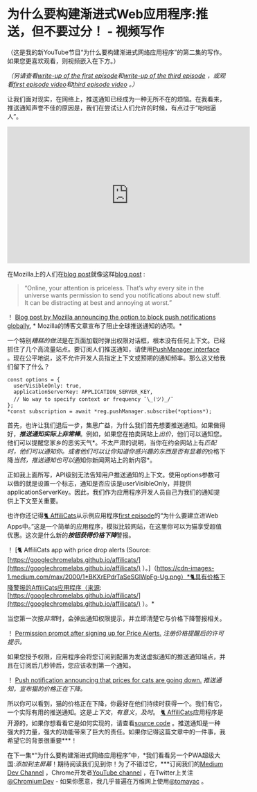 
# 为什么要构建渐进式Web应用程序:推送，但不要过分！ - 视频写作

（这是我的新YouTube节目“为什么要构建渐进式网络应用程序”的第二集的写作。如果您更喜欢观看，则视频嵌入在下方。）

*（另请查看[write-up of the first episode](https://medium.com/dev-channel/why-build-progressive-web-apps-never-lose-a-click-out-video-write-up-74cbbc466afd)和[write-up of the third episode](https://medium.com/dev-channel/why-build-progressive-web-apps-if-its-just-a-bookmark-it-s-not-a-pwa-video-write-up-7ccca1c58034) ，或观看[first episode video](https://www.youtube.com/watch?v=4UK_TDTTWnQ)和[third episode video](https://youtu.be/kENeCdS3fzU) 。）*

让我们面对现实，在网络上，推送通知已经成为一种无所不在的烦恼。在我看来，推送通知声誉不佳的原因是，我们在尝试让人们允许的时候，有点过于“咄咄逼人”。

<center><iframe width="560" height="315" src="https://www.youtube.com/embed/vRsVx8_94UQ" frameborder="0" allowfullscreen></iframe></center>

在Mozilla上的人们在[blog post](https://blog.mozilla.org/firefox/no-notifications/)就像这样[blog post](https://blog.mozilla.org/firefox/no-notifications/) :
> “Online, your attention is priceless. That’s why every site in the universe wants permission to send you notifications about new stuff. It can be distracting at best and annoying at worst.”

！ [Blog post by Mozilla announcing the option to block push notifications globally.](https://cdn-images-1.medium.com/max/2042/1*Yo8RE2bX86Bvb-YHiyy--w.jpeg) * Mozilla的博客文章宣布了阻止全球推送通知的选项。*

一个特别*糟糕的做法*是在页面加载时弹出权限对话框，根本没有任何上下文。已经抓住了几个高流量站点。要订阅人们推送通知，请使用[PushManager interface](https://developer.mozilla.org/en-US/docs/Web/API/PushManager) 。现在公平地说，这不允许开发人员指定上下文或预期的通知频率。那么这又给我们留下了什么？

    const options = {
      userVisibleOnly: true,
      applicationServerKey: APPLICATION_SERVER_KEY,
      // No way to specify context or frequency ¯\_(ツ)_/¯
    };
    *const subscription = await *reg.pushManager.subscribe(*options*);

首先，也许让我们退后一步，集思广益，为什么我们首先想要推送通知。如果做得好，***推送通知实际上非常棒***。例如，如果您在拍卖网站上*出价*，他们可以通知您。他们可以提醒您家乡的恶劣天气*。不太严肃的说明，当你在约会网站上有*匹配时，他们可以通知你。或者他们可以让你知道你感兴趣的东西是否有显着的*价格下降*当然，推送通知也可以*通知你新闻网站上的新内容*。

正如我上面所写，API级别无法告知用户推送通知的上下文。使用options参数可以做的就是设置一个标志，通知是否应该是userVisibleOnly，并提供applicationServerKey。因此，我们作为应用程序开发人员自己为我们的通知提供上下文至关重要。

也许你还记得[🐈 AffiliCats](https://googlechromelabs.github.io/affilicats/)从示例应用程序[first episode](https://www.youtube.com/watch?v=4UK_TDTTWnQ)的“为什么要建立进Web Apps中。”这是一个简单的应用程序，模拟比较网站，在这里你可以为猫享受超值优惠。这次是什么新的***按钮获得价格下降***警报。

！ [🐈 AffiliCats app with price drop alerts (Source: [https://googlechromelabs.github.io/affilicats/](https://googlechromelabs.github.io/affilicats/) ）。]（https://cdn-images-1.medium.com/max/2000/1*BKXrEPdrTaSeSGlWpFg-Ug.png）*🐈具有价格下降警报的AffiliCats应用程序（来源: [https://googlechromelabs.github.io/affilicats/](https://googlechromelabs.github.io/affilicats/) ）。*

当您第一次按*非常*时，会弹出通知权限提示，并立即清楚它与价格下降警报相关。

！ [Permission prompt after signing up for Price Alerts.](https://cdn-images-1.medium.com/max/2000/1*dUCl2hLZNAzH_6uBnaTPRw.jpeg) *注册价格提醒后的许可提示。*

如果您授予权限，应用程序会将您订阅到配置为发送虚拟通知的推送通知端点，并且在订阅后几秒钟后，您应该收到第一个通知。

！ [Push notification announcing that prices for cats are going down.](https://cdn-images-1.medium.com/max/2000/1*LXWa0wu8pGX7q_A8e3UyoA.png) *推送通知，宣布猫的价格正在下降。*

所以你可以看到，猫的价格正在下降，你最好在他们持续时获得一个。我们有它，一个实际有用的推送通知。这是*上下文*，*有意义*，*及时*。 [🐈 AffiliCats](https://googlechromelabs.github.io/affilicats/)应用程序是开源的，如果你想看看它是如何实现的，请查看[source code](https://github.com/googlechromelabs/affilicats) 。推送通知是一种强大的力量，强大的功能带来了巨大的责任。如果你记得这篇文章中的一件事，我希望它的背景很重要***！

在下一集*“为什么要构建渐进式网络应用程序”中，*我们看看另一个PWA超级大国:*添加到主屏幕*！期待阅读我们见到你！为了不错过它，***订阅我们的[Medium Dev Channel](https://medium.com/dev-channel) ，Chrome开发者[YouTube channel](https://www.youtube.com/channel/UCnUYZLuoy1rq1aVMwx4aTzw) ，在Twitter上关注[@ChromiumDev](https://twitter.com/ChromiumDev) - 如果你愿意，我几乎普遍在万维网上使用[@tomayac](https://twitter.com/tomayac) 。
